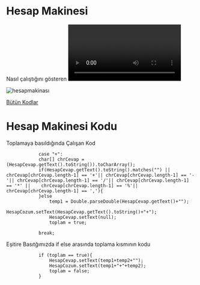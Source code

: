 # Hesap Makinesi

Nasıl çalıştığını gösteren ![video](https://user-images.githubusercontent.com/98012557/227785779-06f5b735-9f89-4945-a1ba-643ed18ba962.mp4)
 
 ![hesapmakinası](https://github.com/enesaks/Hesap-Makinesi/assets/98012557/4ba0a59e-8c84-4df6-8656-5b8911707d3e)
 
 
 [Bütün Kodlar](https://github.com/enesaks/Hesap-Makinesi/blob/main/app/src/main/java/com/example/enesaks/MainActivity.java)
# Hesap Makinesi Kodu 

Toplamaya basıldığında Çalışan Kod 


                case "+":
                char[] chrCevap = (HesapCevap.getText().toString()).toCharArray();
                if(HesapCevap.getText().toString().matches("") || chrCevap[chrCevap.length-1] == '+'|| chrCevap[chrCevap.length-1] == '-'|| chrCevap[chrCevap.length-1] == '/'|| chrCevap[chrCevap.length-1] == '*' ||    chrCevap[chrCevap.length-1] == '%'|| chrCevap[chrCevap.length-1] == ','){
                }else
                    temp1 = Double.parseDouble(HesapCevap.getText()+"");
                    HesapCozum.setText(HesapCevap.getText().toString()+"+");
                    HesapCevap.setText(null);
                    toplam = true;

                break;
                
Eşitire Basıtğımızda if else arasında toplama kısmının kodu 

                if (toplam == true){
                    HesapCevap.setText(temp1+temp2+"");
                    HesapCozum.setText(temp1+"+"+temp2);
                    toplam = false;
                }

